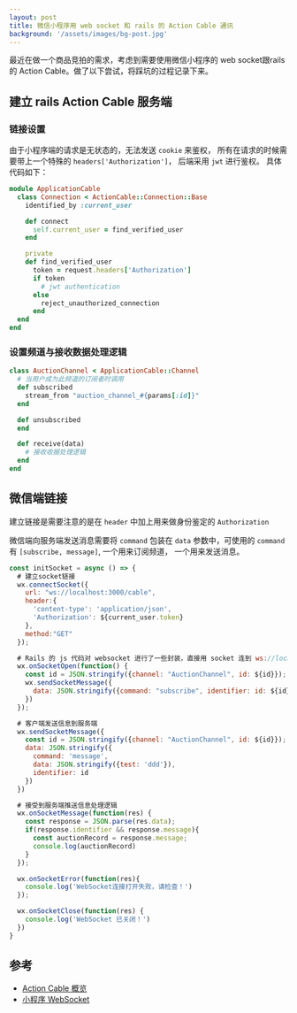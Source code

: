 ```yaml
---
layout: post
title: 微信小程序用 web socket 和 rails 的 Action Cable 通讯
background: '/assets/images/bg-post.jpg'
---
```


最近在做一个商品竞拍的需求，考虑到需要使用微信小程序的 web socket跟rails 的 Action Cable。做了以下尝试，将踩坑的过程记录下来。

## 建立 rails Action Cable 服务端

### 链接设置
由于小程序端的请求是无状态的，无法发送 `cookie` 来鉴权， 所有在请求的时候需要带上一个特殊的 `headers['Authorization']`， 后端采用 `jwt` 进行鉴权。 具体代码如下：

```ruby
module ApplicationCable
  class Connection < ActionCable::Connection::Base
    identified_by :current_user

    def connect
      self.current_user = find_verified_user
    end

    private
    def find_verified_user
      token = request.headers['Authorization']
      if token
        # jwt authentication
      else
        reject_unauthorized_connection
      end
  end
end
```

### 设置频道与接收数据处理逻辑

```ruby
class AuctionChannel < ApplicationCable::Channel
  # 当用户成为此频道的订阅者时调用
  def subscribed
    stream_from "auction_channel_#{params[:id]}"
  end

  def unsubscribed
  end

  def receive(data)
    # 接收收据处理逻辑
  end
end
```

## 微信端链接

建立链接是需要注意的是在 `header` 中加上用来做身份鉴定的 `Authorization`

微信端向服务端发送消息需要将 `command` 包装在 `data` 参数中，可使用的 `command` 有 `[subscribe, message]`, 一个用来订阅频道， 一个用来发送消息。


```javascript
const initSocket = async () => {
  # 建立socket链接
  wx.connectSocket({
    url: "ws://localhost:3000/cable",
    header:{
      'content-type': 'application/json',
      'Authorization': ${current_user.token}
    },
    method:"GET"
  });

  # Rails 的 js 代码对 websocket 进行了一些封装，直接用 socket 连到 ws://localhost:3000/cable 是收不到消息的，要客户端发送一个 "subscribe" 到 websocket 才可以
  wx.onSocketOpen(function() {
    const id = JSON.stringify({channel: "AuctionChannel", id: ${id}});
    wx.sendSocketMessage({
      data: JSON.stringify({command: "subscribe", identifier: id: ${id}}),
    })
  });

  # 客户端发送信息到服务端
  wx.sendSocketMessage({
    const id = JSON.stringify({channel: "AuctionChannel", id: ${id}});
    data: JSON.stringify({
      command: 'message',
      data: JSON.stringify({test: 'ddd'}),
      identifier: id
    })
  })

  # 接受到服务端推送信息处理逻辑
  wx.onSocketMessage(function(res) {
    const response = JSON.parse(res.data);
    if(response.identifier && response.message){
      const auctionRecord = response.message;
      console.log(auctionRecord)
    }
  });

  wx.onSocketError(function(res){
    console.log('WebSocket连接打开失败，请检查！')
  });

  wx.onSocketClose(function(res) {
    console.log('WebSocket 已关闭！')
  })
}
```

## 参考
* [Action Cable 概览](https://ruby-china.github.io/rails-guides/action_cable_overview.html)
* [小程序 WebSocket](https://developers.weixin.qq.com/miniprogram/dev/api/network-socket.html)
